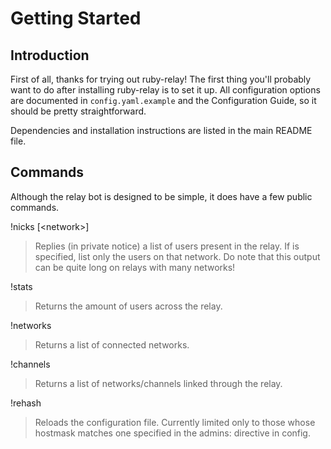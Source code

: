 # Getting Started
## Introduction
First of all, thanks for trying out ruby-relay! The first thing you'll probably want to do after installing ruby-relay is to set it up. All configuration options are documented in ``config.yaml.example`` and the Configuration Guide, so it should be pretty straightforward.

Dependencies and installation instructions are listed in the main README file.

## Commands
Although the relay bot is designed to be simple, it does have a few public commands.

!nicks [&lt;network&gt;]
> Replies (in private notice) a list of users present in the relay. If <network> is specified, list only the users on that network. Do note that this output can be quite long on relays with many networks!

!stats
> Returns the amount of users across the relay.

!networks
> Returns a list of connected networks.

!channels
> Returns a list of networks/channels linked through the relay.

!rehash
> Reloads the configuration file. Currently limited only to those whose hostmask matches one specified in the admins: directive in config.